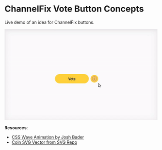 ChannelFix Vote Button Concepts
===============================
Live demo of an idea for ChannelFix buttons.

![Preview](preview.gif)


**Resources**:
 - [CSS Wave Animation by Josh Bader](https://codepen.io/joshbader/pen/BzVmVw)
 - [Coin SVG Vector from SVG Repo](https://www.svgrepo.com/svg/15477/coin)
